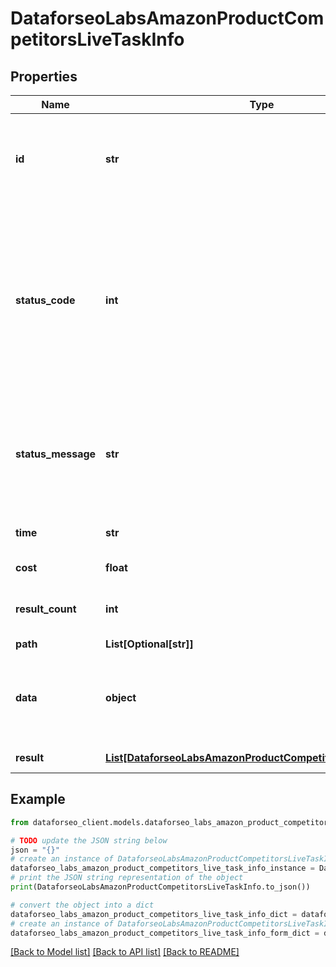 # DataforseoLabsAmazonProductCompetitorsLiveTaskInfo


## Properties

Name | Type | Description | Notes
------------ | ------------- | ------------- | -------------
**id** | **str** | task identifier unique task identifier in our system in the UUID format | [optional] 
**status_code** | **int** | status code of the task generated by DataForSEO, can be within the following range: 10000-60000 you can find the full list of the response codes here | [optional] 
**status_message** | **str** | informational message of the task you can find the full list of general informational messages here | [optional] 
**time** | **str** | execution time, seconds | [optional] 
**cost** | **float** | total tasks cost, USD | [optional] 
**result_count** | **int** | number of elements in the result array | [optional] 
**path** | **List[Optional[str]]** | URL path | [optional] 
**data** | **object** | contains the same parameters that you specified in the POST request | [optional] 
**result** | [**List[DataforseoLabsAmazonProductCompetitorsLiveResultInfo]**](DataforseoLabsAmazonProductCompetitorsLiveResultInfo.md) | array of results | [optional] 

## Example

```python
from dataforseo_client.models.dataforseo_labs_amazon_product_competitors_live_task_info import DataforseoLabsAmazonProductCompetitorsLiveTaskInfo

# TODO update the JSON string below
json = "{}"
# create an instance of DataforseoLabsAmazonProductCompetitorsLiveTaskInfo from a JSON string
dataforseo_labs_amazon_product_competitors_live_task_info_instance = DataforseoLabsAmazonProductCompetitorsLiveTaskInfo.from_json(json)
# print the JSON string representation of the object
print(DataforseoLabsAmazonProductCompetitorsLiveTaskInfo.to_json())

# convert the object into a dict
dataforseo_labs_amazon_product_competitors_live_task_info_dict = dataforseo_labs_amazon_product_competitors_live_task_info_instance.to_dict()
# create an instance of DataforseoLabsAmazonProductCompetitorsLiveTaskInfo from a dict
dataforseo_labs_amazon_product_competitors_live_task_info_form_dict = dataforseo_labs_amazon_product_competitors_live_task_info.from_dict(dataforseo_labs_amazon_product_competitors_live_task_info_dict)
```
[[Back to Model list]](../README.md#documentation-for-models) [[Back to API list]](../README.md#documentation-for-api-endpoints) [[Back to README]](../README.md)


